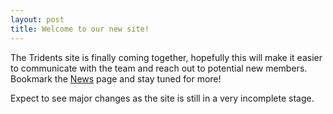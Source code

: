```yaml
---
layout: post
title: Welcome to our new site!
---
```


The Tridents site is finally coming together, hopefully this will make it easier
to communicate with the team and reach out to potential new members. Bookmark the
[News](/news) page and stay tuned for more!

Expect to see major changes as the site is still in a very incomplete stage. 

